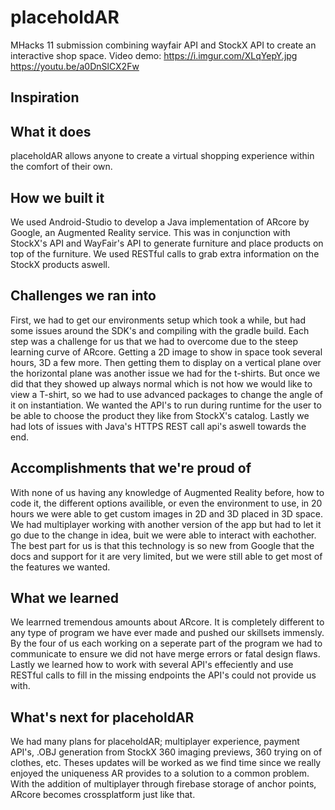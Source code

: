 # placeholdAR

MHacks 11 submission combining wayfair API and StockX API to create an interactive shop space. Video demo:
https://i.imgur.com/XLqYepY.jpg
https://youtu.be/a0DnSlCX2Fw

## Inspiration


## What it does
placeholdAR allows anyone to create a virtual shopping experience within the comfort of their own. 

## How we built it
We used Android-Studio to develop a Java implementation of ARcore by Google, an Augmented Reality service. This was in conjunction with StockX's API and WayFair's API to generate furniture and place products on top of the furniture. We used RESTful calls to grab extra information on the StockX products aswell.

## Challenges we ran into
First, we had to get our environments setup which took a while, but had some issues around the SDK's and compiling with the gradle build. Each step was a challenge for us that we had to overcome due to the steep learning curve of ARcore. Getting a 2D image to show in space took several hours, 3D a few more. Then getting them to display on a vertical plane over the horizontal plane was another issue we had for the t-shirts. But once we did that they showed up always normal which is not how we would like to view a T-shirt, so we had to use advanced packages to change the angle of it on instantiation. We wanted the API's to run during runtime for the user to be able to choose the product they like from StockX's catalog. Lastly we had lots of issues with Java's HTTPS REST call api's aswell towards the end.

## Accomplishments that we're proud of
With none of us having any knowledge of Augmented Reality before, how to code it, the different options availible, or even the environment to use, in 20 hours we were able to get custom images in 2D and 3D placed in 3D space. We had multiplayer working with another version of the app but had to let it go due to the change in idea, buit we were able to interact with eachother. The best part for us is that this technology is so new from Google that the docs and support for it are very limited, but we were still able to get most of the features we wanted.

## What we learned
We learrned tremendous amounts about ARcore. It is completely different to any type of program we have ever made and pushed our skillsets immensly. By the four of us each working on a seperate part of the program we had to communicate to ensure we did not have merge errors or fatal design flaws. Lastly we learned how to work with several API's effeciently and use RESTful calls to fill in the missing endpoints the API's could not provide us with.

## What's next for placeholdAR
We had many plans for placeholdAR; multiplayer experience, payment API's, .OBJ generation from StockX 360 imaging previews, 360 trying on of clothes, etc. Theses updates will be worked as we find time since we really enjoyed the uniqueness AR provides to a solution to a common problem. With the addition of multiplayer through firebase storage of anchor points, ARcore becomes crossplatform just like that.
